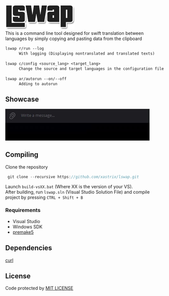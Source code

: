 ![Logo](https://github.com/xastrix/lswap/blob/master/media/logo.png)  
This is a command line tool designed for swift translation between languages by simply copying and pasting data from the clipboard
```
lswap r/run --log
      With logging (Displaying nontranslated and translated texts)

lswap c/config <source_lang> <target_lang>
      Change the source and target languages in the configuration file

lswap ar/autorun --on/--off
      Adding to autorun
```
## Showcase
![Showcase](https://github.com/xastrix/lswap/blob/master/media/showcase.gif)
## Compiling
Clone the repository
```c
 git clone --recursive https://github.com/xastrix/lswap.git
```
Launch ```build-vsXX.bat``` (Where XX is the version of your VS).  
After building, run ```lswap.sln``` (Visual Studio Solution File) and compile project by pressing ```CTRL + Shift + B```
### Requirements
* Visual Studio
* Windows SDK
* [premake5](https://github.com/premake/premake-core/releases)
## Dependencies
[curl](https://github.com/curl/curl)  
## License
Code protected by [MIT LICENSE](https://github.com/xastrix/lswap/blob/master/LICENSE)

